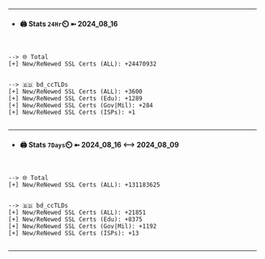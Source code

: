 

---
- #### 🖨️ **Stats** `24Hr`⏲️ ➼ 2024_08_16
```console


--> 🌐 Total
[+] New/ReNewed SSL Certs (ALL): +24470932


--> 🇧🇩 bd_ccTLDs
[+] New/ReNewed SSL Certs (ALL): +3600
[+] New/ReNewed SSL Certs (Edu): +1289
[+] New/ReNewed SSL Certs (Gov|Mil): +284
[+] New/ReNewed SSL Certs (ISPs): +1


```

---
- #### 🖨️ **Stats** `7Days`⏲️ ➼ 2024_08_16 <--> 2024_08_09
```console


--> 🌐 Total
[+] New/ReNewed SSL Certs (ALL): +131183625


--> 🇧🇩 bd_ccTLDs
[+] New/ReNewed SSL Certs (ALL): +21851
[+] New/ReNewed SSL Certs (Edu): +8375
[+] New/ReNewed SSL Certs (Gov|Mil): +1192
[+] New/ReNewed SSL Certs (ISPs): +13


```

---

